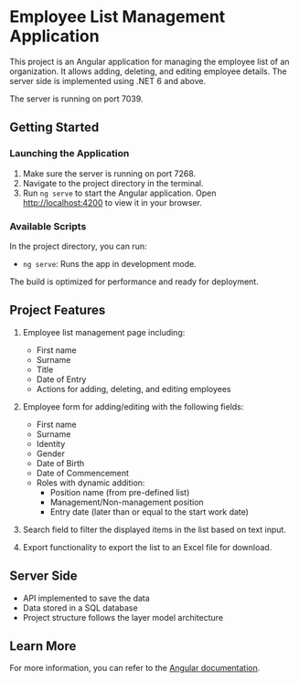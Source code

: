 # Employee List Management Application

This project is an Angular application for managing the employee list of an organization. It allows adding, deleting, and editing employee details. The server side is implemented using .NET 6 and above.

The server is running on port 7039.

## Getting Started

### Launching the Application

1. Make sure the server is running on port 7268.
2. Navigate to the project directory in the terminal.
3. Run `ng serve` to start the Angular application. Open [http://localhost:4200](http://localhost:4200) to view it in your browser.

### Available Scripts

In the project directory, you can run:

- `ng serve`: Runs the app in development mode.


The build is optimized for performance and ready for deployment.

## Project Features

1. Employee list management page including:
   - First name
   - Surname
   - Title
   - Date of Entry
   - Actions for adding, deleting, and editing employees

2. Employee form for adding/editing with the following fields:
   - First name
   - Surname
   - Identity
   - Gender
   - Date of Birth
   - Date of Commencement
   - Roles with dynamic addition:
     - Position name (from pre-defined list)
     - Management/Non-management position
     - Entry date (later than or equal to the start work date)
   
3. Search field to filter the displayed items in the list based on text input.
4. Export functionality to export the list to an Excel file for download.

## Server Side

- API implemented to save the data
- Data stored in a SQL database
- Project structure follows the layer model architecture

## Learn More

For more information, you can refer to the [Angular documentation](https://angular.io/docs).